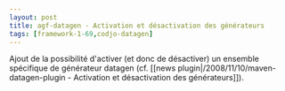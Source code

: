 ```yaml
---
layout: post
title: agf-datagen - Activation et désactivation des générateurs
tags: [framework-1-69,codjo-datagen]
---
```

Ajout de la possibilité d'activer (et donc de désactiver) un ensemble spécifique de générateur datagen (cf. [[news plugin|/2008/11/10/maven-datagen-plugin - Activation et désactivation des générateurs]]).
